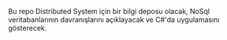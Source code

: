 Bu repo Distributed System için bir bilgi deposu olacak, NoSql veritabanlarının davranışlarını açıklayacak ve C#'da uygulamasını gösterecek.
